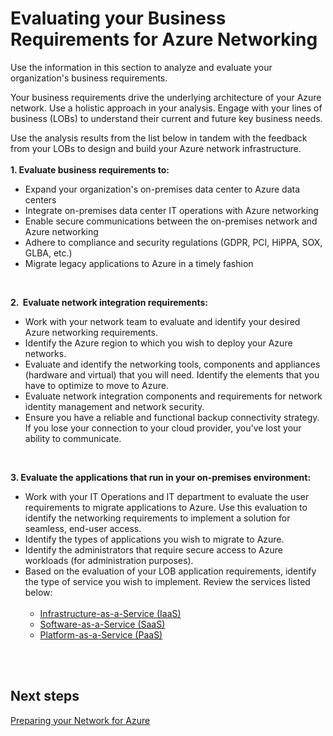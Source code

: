 # Evaluating your Business Requirements for Azure Networking

Use the information in this section to analyze and evaluate your organization's business requirements. 

Your business requirements drive the underlying architecture of your Azure network. Use a holistic approach in your analysis. Engage with your lines of business (LOBs) to understand their current and future key business needs. 

Use the analysis results from the list below in tandem with the feedback from your LOBs to design and build your Azure network infrastructure.  
<br />
**1. Evaluate business requirements to:**
	  
- Expand your organization's on-premises data center to Azure data centers		 
- Integrate on-premises data center IT operations with Azure networking
- Enable secure communications between the on-premises network and Azure networking
- Adhere to compliance and security regulations (GDPR, PCI, HiPPA, SOX, GLBA, etc.)
- Migrate legacy applications to Azure in a timely fashion
<br />

**2.  Evaluate network integration requirements:** 
- Work with your network team to evaluate and identify your desired Azure networking requirements.
- Identify the Azure region to which you wish to deploy your Azure networks.
- Evaluate and identify the networking tools, components and appliances (hardware and virtual) that you will need. Identify the elements that you have to optimize to move to Azure. 
- Evaluate network integration components and requirements for network identity management and network security. 
- Ensure you have a reliable and functional backup connectivity strategy. If you lose your connection to your cloud provider, you've lost your ability to communicate.
<br />

**3. Evaluate the applications that run in your on-premises environment:** 
- Work with your IT Operations and IT department to evaluate the user requirements to migrate applications to Azure. Use this evaluation to identify the networking requirements to implement a solution for seamless, end-user access. 
- Identify the types of applications you wish to migrate to Azure. 
- Identify the administrators that require secure access to Azure workloads (for administration purposes).
- Based on the evaluation of your LOB application requirements, identify the type of service you wish to implement. Review the services listed below: <br />
		 
  - [Infrastructure-as-a-Service (IaaS)](https://docs.microsoft.com/en-us/office365/enterprise/designing-networking-for-microsoft-azure-iaas)
  - [Software-as-a-Service (SaaS)](https://docs.microsoft.com/en-us/office365/enterprise/designing-networking-for-microsoft-saas)
  - [Platform-as-a-Service (PaaS)](https://docs.microsoft.com/en-us/office365/enterprise/designing-networking-for-microsoft-azure-paas)
<br />
<br />


## Next steps 
[Preparing your Network for Azure](1.2-Preparing-your-Network-for-Azure.md)
